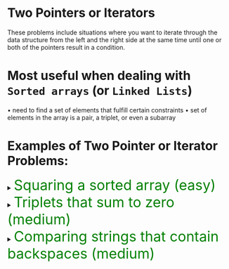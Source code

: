 # Two Pointers or Iterators

These problems include situations where you want to iterate through the data structure from the left and the right side at the same time until one or both of the pointers result in a condition.

# Most useful when dealing with `Sorted arrays` (or `Linked Lists`) 
• need to find a set of elements that fulfill certain constraints
• set of elements in the array is a pair, a triplet, or even a subarray

# Examples of Two Pointer or Iterator Problems:

<details>
<summary>
<span style="font-size:2rem; color:green;">Squaring a sorted array (easy)</span>
</summary>

<details>
<summary  style="padding-left:1rem;">
<span style="font-size:1.5rem;">SETUP VARIABLES</span>
</summary>

- `result` is new array with same length all 0s
- `LEFT` is 0
- `RIGHT` is last index
- `resultIndex` = last index
```js
var sortedSquares = function (nums) {
  //SETUP VARAIBLES
  let LEFT = 0;
  let RIGHT = nums.length - 1;
  let resultIndex = nums.length - 1;
  const result = new Array(nums.length).fill(0);

  ...
```

</details>

<details>
<summary  style="padding-left:1rem;">
<span style="font-size:1.5rem;">WHILE LOOP</span>
</summary>

- condition is `LEFT` <= `RIGHT`
- setup two variables for *squared values* of `LEFT` and `RIGHT`, `leftVal` and `rightVal`, using `Math.pow()`
```js
...

  while(LEFT <= RIGHT) {
    leftVal = Math.pow(nums[LEFT], 2);
    rightVal = Math.pow(nums[RIGHT], 2);

    ...
```

</details>

<details>
<summary  style="padding-left:1rem;">
<span style="font-size:1.5rem;">IF-ELSE STATEMENT</span>
</summary>

- used to compare values of current `leftVal` and `rightVal`. 
- Add larger of the two to the `result` at `resultIndex`

```js
    ...

    if(leftVal < rightVal) {
      result[resultIndex] = rightVal;
      RIGHT --
    } else { 
      result[resultIndex] = leftVal;
      LEFT ++
    }
    ...
```

</details>

<details>
<summary  style="padding-left:1rem;">
<span style="font-size:1.5rem;">RETURN</span>
</summary>

 - Decrement the `resultIndex` and return `result`

```js
      ...
    resultIndex--;
    }
  return result
}

```


</details>

<details>
<summary  style="padding-left:1rem;">
<span style="font-size:1.5rem;">COMPLETE</span>
</summary>

```js
var sortedSquares = function(nums) {
  // SETUP VARIABLES 
  // result array with same length, all zeros
  const result = new Array(nums.length).fill(0);
  let RIGHT = nums.length - 1;
  let LEFT = 0;
  let resultIndex = nums.length - 1;

  // WHILE LOOP
  // check while left is <= right we have to check which is bigger
  // the set values for leftVal and rightVal = the squared values
  while (LEFT <= RIGHT) {
    let leftVal = Math.pow(nums[LEFT], 2);
    let rightVal = Math.pow(nums[RIGHT], 2);
    // IF ELSE STATEMENT 
    // Then as long as leftVal < rightVal, the resultIndex = rightVal, 
    // otherwise = leftVal
    if (leftVal < rightVal) {
      result[resultIndex] = rightVal;
      RIGHT--;
    } else {
      result[resultIndex] = leftVal;
      LEFT++;
    }
    // decremeent resultIndex and return
    resultIndex--;
  }
  // RETURN 
  return result;
}
```

</details>

</details>

<details>
<summary>
<span style="font-size:2rem; color:green;">Triplets that sum to zero (medium)</span>
</summary>
Two methods: 


<details>
<summary>
<span style="font-size:1.5rem;">BRUTE FORCE</span>
</summary>

Nested for loops that find all triplets and return one that add to 0.

```js
var threeSum = function(nums) {
  result= [];
  nums = nums.sort((a, b) => a - b )

  for (let i = 0; i < nums.length; i++){
    if (i > 0 && nums[i] == nums[i-1]) continue;
    for (let j = i+1; j < nums.length, j++){
      if (j > i + 1 && nums[j] == nums[j-1]) continue;
      for (let k = j + 1; k < nums.length, k++){
        if (k > j + 1 && nums[k] == nums[k-1]) continue;
        if(nums[1] + nums[j] + nums[k] = 0){
          result.push([nums[1], nums[j], nums[k]])
        }
    }
  }
  return result
}
```

</details>

<details>
<summary>
<span style="font-size:1.5rem;">Two Iterators</span>
</summary>

<details>
<summary style="padding-left:1rem;">
<span style="font-size:1.5rem;">SETUP</span>
</summary>

Function and two variables, `result` and sorted `nums`

```js
var threeSum = function(nums) {
  result= [];
  nums = nums.sort((a, b) => a - b);

...
```

</details>

<details>
<summary style="padding-left:1rem;">
<span style="font-size:1.5rem;">FOR LOOP</span>
</summary>
 
- setup loop and start with if statement to eliminate duplicates
- three more variables: `TARGET` to make `sum`=0, `LEFT` at one more than `i`, and `RIGHT` at last index of `nums`

```js
...

  for (let i = 0; i < nums.length; i++){
    if (i > 0 && nums[i] === nums[i-1]) continue;
    const TARGET = 0 - nums[i];
    let LEFT = i + 1;
    let RIGHT = nums.length - 1;

...
```

</details>

<details>
<summary style="padding-left:1rem;">
<span style="font-size:1.5rem;">WHILE LOOP</span>
</summary>

   - one more variable, `sum` of two indices LEFT and RIGHT
   - WHILE LOOP with if if-else and else statements for three scenarios
   - decr / incr bounds OR if equal
     - push to result, check for duplicates on both sides, incr/decr 

```js
...
    while(RIGHT > LEFT) {
      const sum = nums[LEFT] + nums[RIGHT]
      if(sum > target) {
        //eliminate last element and decr RIGHT
        RIGHT--;
      } else if (sum < target){
        // eliminate first element and inc LEFT 
        LEFT++;
      } else {
        // push the results and use while loops to skip duplicates
        result.push([nums[i], nums[LEFT], nums[RIGHT]]);
        while(nums[LEFT] === nums[LEFT + 1]) LEFT++;
        while(nums[RIGHT] === nums[RIGHT + 1]) RIGHT--;
        LEFT++;
        RIGHT--;
      }
    }
...
```


</details>

<details>
<summary style="padding-left:1rem;">
<span style="font-size:1.5rem;">RETURN</span>
</summary>

```js
...

  return result
}
```

</details>

<details>
<summary style="padding-left:1rem;">
<span style="font-size:1.5rem;">COMPLETE</span>
</summary>

```js
var threeSum = function(nums) {
  result= [];
  nums = nums.sort((a, b) => a - b);

  for (let i = 0; i < nums.length; i++){
    if (i > 0 && nums[i] === nums[i-1]) continue;
    const TARGET = 0 - nums[i];
    let LEFT = i + 1;
    let RIGHT = nums.length - 1;
    // So sum = nums[LEFT] + nums[RIGHT]
    // Case 1: sum > TARGET
    // Case 2: sum < TARGET
    // Case 3: sum = TARGET = solution!

    // Iterate through and eliminate when not equal
    // start with while loop condition when R > L, otherwise we have less than 2 elements
    while(RIGHT > LEFT) {
      const sum = nums[LEFT] + nums[RIGHT]
      if(sum > target) {
        //eliminate last element and decr RIGHT
        RIGHT--;
      } else if (sum < target){
        // eliminate first element and inc LEFT 
        LEFT++;
      } else {
        // push the results and use while loops to skip duplicates
        result.push([nums[i], nums[LEFT], nums[RIGHT]]);
        while(nums[LEFT] === nums[LEFT + 1]) LEFT++;
        while(nums[RIGHT] === nums[RIGHT + 1]) RIGHT--;
        LEFT++;
        RIGHT--;
      }
    }
  return result
}

```


</details>

</details>

</details>





<details>
<summary>
<span style="font-size:2rem; color:green;">Comparing strings that contain backspaces (medium)</span>
</summary>

<details>
<summary>
<span style="font-size:2rem;">Iterators Solution</span>
</summary>

Psuedocode:
1. Create pointer for `s` and bind it to the length of `s - 1`
2. Create pointer for `t` and bind it to the length of `t - 1`
3. WHILE LOOP 
    - CONDITOIN: `sPointer` OR `tPointer` >= 1
    - Check if value at `s`[ `sPointer` ] is a hashtag
      - if it is, create `SKIP` variable and assign it to 2
      - WHILE LOOP condition: `SKIP` > 0
        - Decr sPointer and `SKIP` by 1
        - if current value is `#`
          - incr `SKIP` by 2
        - continue
      - REPEAT FOR `t`
      - if pointer values != return false, else decr both pointers
    - Return true


```js
// 1. Create pointer for `s` and bind it to the length of `s - 1`
// 2. Create pointer for `t` and bind it to the length of `t - 1`
var backspaceCompare = function(s, t) => {
  let sPointer = s.length - 1;
  let tPointer = t.length - 1;

// 3. WHILE LOOP 
//     - CONDITOIN: sPointer OR tPointer >= 1
  while(sPointer >= 0 || tPointer >= 0) {
//     - Check if value at s[ sPointer ] is a hashtag
//       - if it is, create skip variable and assign it to 2
    if(s[sPointer] === '#') {
      let SKIP = 2;
//       - WHILE LOOP condition: skip > 0
//         - Decr sPointer and skip by 1
      while (SKIP > 0) {
        SKIP--;
        sPointer--;
//         - if current value is `#`
//           - incr skip by 2
        if(s[sPointer] === '#') {
          SKIP += 2;
        }
      }
//         - continue
    continue;
    }
    if(t[tPointer] === '#') {
      let SKIP = 2;
      while(SKIP > 0){
        SKIP--;
        tPointer--;
        if(t[tPointer] === '#') {
          skip += 2;
        }
      }
      continue;
    }
  //       - if pointer values != return false, else decr both pointers

    if(s[sPointer] != t[tPointer]) {
      return false; 
    }
    sPointer--;
    tPointer--;
  }
//     - Return true
  return true;
}
```

</details>

</details>


</details>
